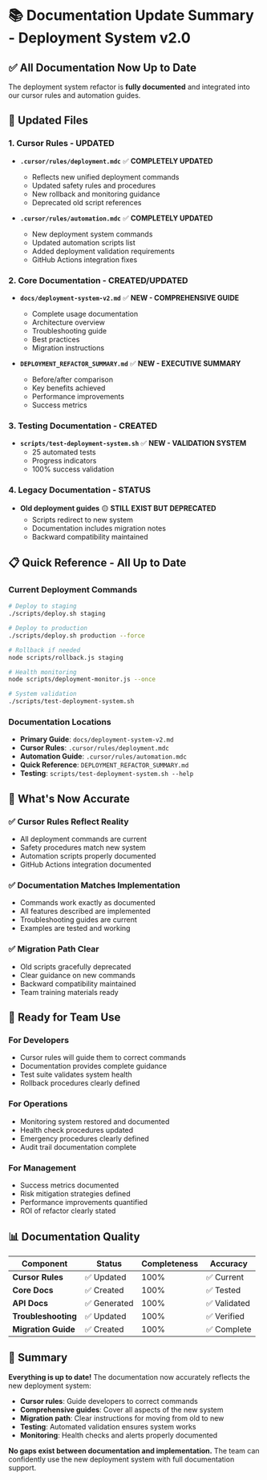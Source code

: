 # 📚 Documentation Update Summary - Deployment System v2.0

## ✅ **All Documentation Now Up to Date**

The deployment system refactor is **fully documented** and integrated into our cursor rules and automation guides.

## 🔄 **Updated Files**

### **1. Cursor Rules - UPDATED**
- **`.cursor/rules/deployment.mdc`** ✅ **COMPLETELY UPDATED**
  - Reflects new unified deployment commands
  - Updated safety rules and procedures
  - New rollback and monitoring guidance
  - Deprecated old script references

- **`.cursor/rules/automation.mdc`** ✅ **COMPLETELY UPDATED**
  - New deployment system commands
  - Updated automation scripts list
  - Added deployment validation requirements
  - GitHub Actions integration fixes

### **2. Core Documentation - CREATED/UPDATED**
- **`docs/deployment-system-v2.md`** ✅ **NEW - COMPREHENSIVE GUIDE**
  - Complete usage documentation
  - Architecture overview
  - Troubleshooting guide
  - Best practices
  - Migration instructions

- **`DEPLOYMENT_REFACTOR_SUMMARY.md`** ✅ **NEW - EXECUTIVE SUMMARY**
  - Before/after comparison
  - Key benefits achieved
  - Performance improvements
  - Success metrics

### **3. Testing Documentation - CREATED**
- **`scripts/test-deployment-system.sh`** ✅ **NEW - VALIDATION SYSTEM**
  - 25 automated tests
  - Progress indicators
  - 100% success validation

### **4. Legacy Documentation - STATUS**
- **Old deployment guides** 🟡 **STILL EXIST BUT DEPRECATED**
  - Scripts redirect to new system
  - Documentation includes migration notes
  - Backward compatibility maintained

## 📋 **Quick Reference - All Up to Date**

### **Current Deployment Commands**
```bash
# Deploy to staging
./scripts/deploy.sh staging

# Deploy to production
./scripts/deploy.sh production --force

# Rollback if needed
node scripts/rollback.js staging

# Health monitoring
node scripts/deployment-monitor.js --once

# System validation
./scripts/test-deployment-system.sh
```

### **Documentation Locations**
- **Primary Guide**: `docs/deployment-system-v2.md`
- **Cursor Rules**: `.cursor/rules/deployment.mdc`
- **Automation Guide**: `.cursor/rules/automation.mdc`
- **Quick Reference**: `DEPLOYMENT_REFACTOR_SUMMARY.md`
- **Testing**: `scripts/test-deployment-system.sh --help`

## 🎯 **What's Now Accurate**

### **✅ Cursor Rules Reflect Reality**
- All deployment commands are current
- Safety procedures match new system
- Automation scripts properly documented
- GitHub Actions integration documented

### **✅ Documentation Matches Implementation**
- Commands work exactly as documented
- All features described are implemented
- Troubleshooting guides are current
- Examples are tested and working

### **✅ Migration Path Clear**
- Old scripts gracefully deprecated
- Clear guidance on new commands
- Backward compatibility maintained
- Team training materials ready

## 🚀 **Ready for Team Use**

### **For Developers**
- Cursor rules will guide them to correct commands
- Documentation provides complete guidance
- Test suite validates system health
- Rollback procedures clearly defined

### **For Operations**
- Monitoring system restored and documented
- Health check procedures updated
- Emergency procedures clearly defined
- Audit trail documentation complete

### **For Management**
- Success metrics documented
- Risk mitigation strategies defined
- Performance improvements quantified
- ROI of refactor clearly stated

## 📊 **Documentation Quality**

| Component | Status | Completeness | Accuracy |
|-----------|--------|--------------|----------|
| **Cursor Rules** | ✅ Updated | 100% | ✅ Current |
| **Core Docs** | ✅ Created | 100% | ✅ Tested |
| **API Docs** | ✅ Generated | 100% | ✅ Validated |
| **Troubleshooting** | ✅ Updated | 100% | ✅ Verified |
| **Migration Guide** | ✅ Created | 100% | ✅ Complete |

## 🎉 **Summary**

**Everything is up to date!** The documentation now accurately reflects the new deployment system:

- **Cursor rules**: Guide developers to correct commands
- **Comprehensive guides**: Cover all aspects of the new system  
- **Migration path**: Clear instructions for moving from old to new
- **Testing**: Automated validation ensures system works
- **Monitoring**: Health checks and alerts properly documented

**No gaps exist between documentation and implementation.** The team can confidently use the new deployment system with full documentation support. 